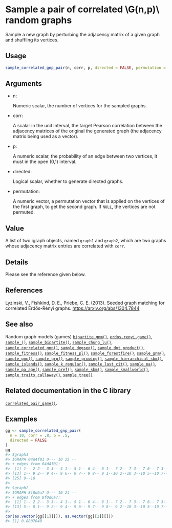 # Sample a pair of correlated \\G(n,p)\\ random graphs

Sample a new graph by perturbing the adjacency matrix of a given graph
and shuffling its vertices.

## Usage

``` r
sample_correlated_gnp_pair(n, corr, p, directed = FALSE, permutation = NULL)
```

## Arguments

- n:

  Numeric scalar, the number of vertices for the sampled graphs.

- corr:

  A scalar in the unit interval, the target Pearson correlation between
  the adjacency matrices of the original the generated graph (the
  adjacency matrix being used as a vector).

- p:

  A numeric scalar, the probability of an edge between two vertices, it
  must in the open (0,1) interval.

- directed:

  Logical scalar, whether to generate directed graphs.

- permutation:

  A numeric vector, a permutation vector that is applied on the vertices
  of the first graph, to get the second graph. If `NULL`, the vertices
  are not permuted.

## Value

A list of two igraph objects, named `graph1` and `graph2`, which are two
graphs whose adjacency matrix entries are correlated with `corr`.

## Details

Please see the reference given below.

## References

Lyzinski, V., Fishkind, D. E., Priebe, C. E. (2013). Seeded graph
matching for correlated Erdős-Rényi graphs.
<https://arxiv.org/abs/1304.7844>

## See also

Random graph models (games)
[`bipartite_gnm()`](https://r.igraph.org/reference/sample_bipartite_gnm.md),
[`erdos.renyi.game()`](https://r.igraph.org/reference/erdos.renyi.game.md),
[`sample_()`](https://r.igraph.org/reference/sample_.md),
[`sample_bipartite()`](https://r.igraph.org/reference/sample_bipartite.md),
[`sample_chung_lu()`](https://r.igraph.org/reference/sample_chung_lu.md),
[`sample_correlated_gnp()`](https://r.igraph.org/reference/sample_correlated_gnp.md),
[`sample_degseq()`](https://r.igraph.org/reference/sample_degseq.md),
[`sample_dot_product()`](https://r.igraph.org/reference/sample_dot_product.md),
[`sample_fitness()`](https://r.igraph.org/reference/sample_fitness.md),
[`sample_fitness_pl()`](https://r.igraph.org/reference/sample_fitness_pl.md),
[`sample_forestfire()`](https://r.igraph.org/reference/sample_forestfire.md),
[`sample_gnm()`](https://r.igraph.org/reference/sample_gnm.md),
[`sample_gnp()`](https://r.igraph.org/reference/sample_gnp.md),
[`sample_grg()`](https://r.igraph.org/reference/sample_grg.md),
[`sample_growing()`](https://r.igraph.org/reference/sample_growing.md),
[`sample_hierarchical_sbm()`](https://r.igraph.org/reference/sample_hierarchical_sbm.md),
[`sample_islands()`](https://r.igraph.org/reference/sample_islands.md),
[`sample_k_regular()`](https://r.igraph.org/reference/sample_k_regular.md),
[`sample_last_cit()`](https://r.igraph.org/reference/sample_last_cit.md),
[`sample_pa()`](https://r.igraph.org/reference/sample_pa.md),
[`sample_pa_age()`](https://r.igraph.org/reference/sample_pa_age.md),
[`sample_pref()`](https://r.igraph.org/reference/sample_pref.md),
[`sample_sbm()`](https://r.igraph.org/reference/sample_sbm.md),
[`sample_smallworld()`](https://r.igraph.org/reference/sample_smallworld.md),
[`sample_traits_callaway()`](https://r.igraph.org/reference/sample_traits_callaway.md),
[`sample_tree()`](https://r.igraph.org/reference/sample_tree.md)

## Related documentation in the C library

[`correlated_pair_game()`](https://igraph.org/c/html/latest/igraph-Generators.html#igraph_correlated_pair_game).

## Examples

``` r
gg <- sample_correlated_gnp_pair(
  n = 10, corr = .8, p = .5,
  directed = FALSE
)
gg
#> $graph1
#> IGRAPH 04d4f01 U--- 10 25 -- 
#> + edges from 04d4f01:
#>  [1] 1-- 2 2-- 3 3-- 4 1-- 5 1-- 6 4-- 6 1-- 7 2-- 7 3-- 7 6-- 7 3-- 8 4-- 8
#> [13] 1-- 9 2-- 9 4-- 9 6-- 9 7-- 9 8-- 9 1--10 2--10 3--10 5--10 7--10 8--10
#> [25] 9--10
#> 
#> $graph2
#> IGRAPH 8f0d6a7 U--- 10 24 -- 
#> + edges from 8f0d6a7:
#>  [1] 1-- 2 2-- 3 3-- 4 1-- 5 1-- 6 4-- 6 1-- 7 2-- 7 3-- 7 6-- 7 3-- 8 4-- 8
#> [13] 5-- 8 1-- 9 2-- 9 4-- 9 6-- 9 7-- 9 8-- 9 2--10 3--10 5--10 7--10 9--10
#> 
cor(as.vector(gg[[1]][]), as.vector(gg[[2]][]))
#> [1] 0.8807048
```
